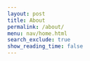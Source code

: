 ```yaml
---
layout: post
title: About
permalink: /about/
menu: nav/home.html
search_exclude: true
show_reading_time: false
---
```


<div id="team-cards" style="display: flex; flex-wrap: wrap; gap: 20px; justify-content: center;"></div>

<script>
    async function fetchTeamInfo() {
        try {
            // Fetch data from multiple endpoints (e.g., /api/derek, /api/john, /api/sarah)
            const responses = await Promise.all([
                fetch('http://127.0.0.1:8101/api/people/derek'),
                fetch('http://127.0.0.1:8101/api/people/kiruthic'),
                fetch('http://127.0.0.1:8101/api/people/tarun'),
                fetch('http://127.0.0.1:8101/api/people/aadi'),
                fetch('http://127.0.0.1:8101/api/people/aaditya'),
                fetch('http://127.0.0.1:8101/api/people/arhaan'),
                fetch('http://127.0.0.1:8101/api/people/rohan')
            ]);
    
            // Convert all the responses to JSON
            const data = await Promise.all(responses.map(response => response.json()));
    
            // Display team info using the data returned by the backend
            data.forEach(member => displayTeamInfo(member)); // Display each member's info
        } catch (error) {
            console.error('Error fetching team info:', error);
        }
    }

function displayTeamInfo(member) {
    const container = document.getElementById('team-cards');
    
    // Create the team card with the data
    const card = document.createElement('div');
    card.className = 'team-card';

    const name = document.createElement('h3');
    name.textContent = member.name;
    card.appendChild(name);

    const age = document.createElement('p');
    age.textContent = `Age: ${member.age}`;
    card.appendChild(age);

    const classes = document.createElement('p');
    classes.textContent = `Classes: ${member.classes}`;
    card.appendChild(classes);

    const favoriteColor = document.createElement('p');
    favoriteColor.textContent = `Favorite Color: ${member.favorite.color}`;
    card.appendChild(favoriteColor);

    const favoriteFood = document.createElement('p');
    favoriteFood.textContent = `Favorite Food: ${member.favorite.food}`;
    card.appendChild(favoriteFood);

    // Add the card to the container
    container.appendChild(card);
}

fetchTeamInfo();
</script>

<style>
#team-cards {
    font-family: 'Arial', sans-serif;
    margin: 20px auto;
}

.team-card {
    background: linear-gradient(145deg, #1e1e2f, #252535);
    border-radius: 10px;
    color: #fff;
    padding: 20px;
    width: 300px;
    box-shadow: 0 4px 8px rgba(0, 0, 0, 0.2);
    text-align: center;
    transition: transform 0.3s;
}

.team-card:hover {
    transform: scale(1.05);
}

.team-card h3 {
    margin-bottom: 10px;
    font-size: 1.5em;
    color: #00d4ff;
}

.team-card p {
    margin: 5px 0;
    font-size: 1em;
}

.team-card a {
    color: #00d4ff;
    text-decoration: none;
}

.team-card a:hover {
    text-decoration: underline;
}
</style>